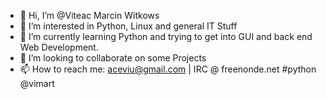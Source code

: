 - 👋 Hi, I’m @Viteac Marcin Witkows
- 👀 I’m interested in Python, Linux and general IT Stuff
- 🌱 I’m currently learning Python and trying to get into GUI and back end Web Development.
- 💞️ I’m looking to collaborate on some Projects
- 📫 How to reach me: aceviu@gmail.com | IRC @ freenonde.net #python @vimart

<!---
Viteac/Viteac is a ✨ special ✨ repository because its `README.md` (this file) appears on your GitHub profile.
You can click the Preview link to take a look at your changes.
--->
